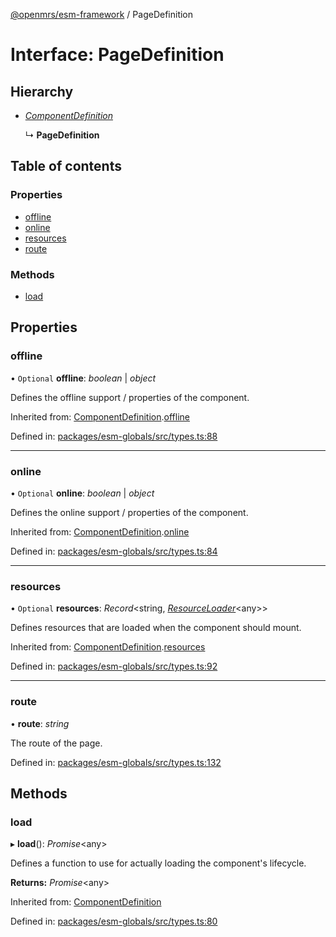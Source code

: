 [@openmrs/esm-framework](../API.md) / PageDefinition

# Interface: PageDefinition

## Hierarchy

* [*ComponentDefinition*](componentdefinition.md)

  ↳ **PageDefinition**

## Table of contents

### Properties

- [offline](pagedefinition.md#offline)
- [online](pagedefinition.md#online)
- [resources](pagedefinition.md#resources)
- [route](pagedefinition.md#route)

### Methods

- [load](pagedefinition.md#load)

## Properties

### offline

• `Optional` **offline**: *boolean* \| *object*

Defines the offline support / properties of the component.

Inherited from: [ComponentDefinition](componentdefinition.md).[offline](componentdefinition.md#offline)

Defined in: [packages/esm-globals/src/types.ts:88](https://github.com/openmrs/openmrs-esm-core/blob/master/packages/esm-globals/src/types.ts#L88)

___

### online

• `Optional` **online**: *boolean* \| *object*

Defines the online support / properties of the component.

Inherited from: [ComponentDefinition](componentdefinition.md).[online](componentdefinition.md#online)

Defined in: [packages/esm-globals/src/types.ts:84](https://github.com/openmrs/openmrs-esm-core/blob/master/packages/esm-globals/src/types.ts#L84)

___

### resources

• `Optional` **resources**: *Record*<string, [*ResourceLoader*](resourceloader.md)<any\>\>

Defines resources that are loaded when the component should mount.

Inherited from: [ComponentDefinition](componentdefinition.md).[resources](componentdefinition.md#resources)

Defined in: [packages/esm-globals/src/types.ts:92](https://github.com/openmrs/openmrs-esm-core/blob/master/packages/esm-globals/src/types.ts#L92)

___

### route

• **route**: *string*

The route of the page.

Defined in: [packages/esm-globals/src/types.ts:132](https://github.com/openmrs/openmrs-esm-core/blob/master/packages/esm-globals/src/types.ts#L132)

## Methods

### load

▸ **load**(): *Promise*<any\>

Defines a function to use for actually loading the component's lifecycle.

**Returns:** *Promise*<any\>

Inherited from: [ComponentDefinition](componentdefinition.md)

Defined in: [packages/esm-globals/src/types.ts:80](https://github.com/openmrs/openmrs-esm-core/blob/master/packages/esm-globals/src/types.ts#L80)
